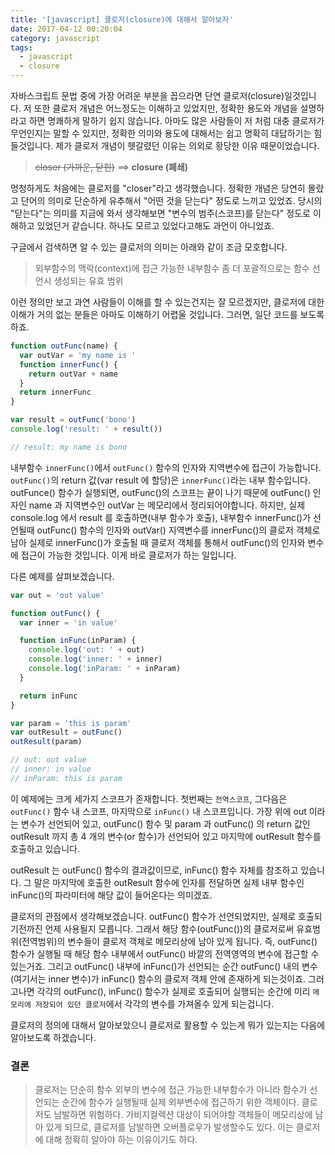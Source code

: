 ```yaml
---
title: '[javascript] 클로저(closure)에 대해서 알아보자'
date: 2017-04-12 00:20:04
category: javascript
tags:
  - javascript
  - closure
---
```


자바스크립트 문법 중에 가장 어려운 부분을 꼽으라면 단연 클로저(closure)일것입니다. 저 또한 클로저 개념은 어느정도는 이해하고 있었지만, 정확한 용도와 개념을 설명하라고 하면 명쾌하게 말하기 쉽지 않습니다. 아마도 많은 사람들이 저 처럼 대충 클로저가 무언인지는 말할 수 있지만, 정확한 의미와 용도에 대해서는 쉽고 명확히 대답하기는 힘들것입니다. 제가 클로저 개념이 헷갈렸던 이유는 의외로 황당한 이유 때문이었습니다.

> ~~closer (가까운, 닫힌)~~ ==> **closure (폐쇄)**

멍청하게도 처음에는 클로저를 "closer"라고 생각했습니다. 정확한 개념은 당연히 몰랐고 단어의 의미로 단순하게 유추해서 "어떤 것을 닫는다" 정도로 느끼고 있었죠. 당시의 "닫는다"는 의미를 지금에 와서 생각해보면 "변수의 범주(스코프)를 닫는다" 정도로 이해하고 있었던거 같습니다. 하나도 모르고 있었다고해도 과언이 아니었죠.

구글에서 검색하면 알 수 있는 클로저의 의미는 아래와 같이 조금 모호합니다.

> 외부함수의 맥락(context)에 접근 가능한 내부함수
> 좀 더 포괄적으로는 함수 선언시 생성되는 유효 범위

이런 정의만 보고 과연 사람들이 이해를 할 수 있는건지는 잘 모르겠지만, 클로저에 대한 이해가 거의 없는 분들은 아마도 이해하기 어렵울 것입니다. 그러면, 일단 코드를 보도록 하죠.

```javascript
function outFunc(name) {
  var outVar = 'my name is '
  function innerFunc() {
    return outVar + name
  }
  return innerFunc
}

var result = outFunc('bono')
console.log('result: ' + result())

// result: my name is bono
```

내부함수 `innerFunc()`에서 `outFunc()` 함수의 인자와 지역변수에 접근이 가능합니다. `outFunc()`의 return 값(var result 에 할당)은 `innerFunc()`라는 내부 함수입니다. outFunce() 함수가 실행되면, outFunc()의 스코프는 끝이 나기 때문에 outFunc() 인자인 name 과 지역변수인 outVar 는 메모리에서 정리되어야합니다. 하지만, 실제 console.log 에서 result 를 호출하면(내부 함수가 호출), 내부함수 innerFunc()가 선언될때 outFunc() 함수의 인자와 outVar() 지역변수를 innerFunc()의 클로저 객체로 남아 실제로 innerFunc()가 호출될 때 클로저 객체를 통해서 outFunc()의 인자와 변수에 접근이 가능한 것입니다. 이게 바로 클로저가 하는 일입니다.

다른 예제를 살펴보겠습니다.

```javascript
var out = 'out value'

function outFunc() {
  var inner = 'in value'

  function inFunc(inParam) {
    console.log('out: ' + out)
    console.log('inner: ' + inner)
    console.log('inParam: ' + inParam)
  }

  return inFunc
}

var param = 'this is param'
var outResult = outFunc()
outResult(param)

// out: out value
// inner: in value
// inParam: this is param
```

이 예제에는 크게 세가지 스코프가 존재합니다. 첫번째는 `전역스코프`, 그다음은 `outFunc()` 함수 내 스코프, 마지막으로 `inFunc()` 내 스코프입니다. 가장 위에 out 이라는 변수가 선언되어 있고, outFunc() 함수 및 param 과 outFunc() 의 return 값인 outResult 까지 총 4 개의 변수(or 함수)가 선언되어 있고 마지막에 outResult 함수를 호출하고 있습니다.

outResult 는 outFunc() 함수의 결과값이므로, inFunc() 함수 자체를 참조하고 있습니다. 그 말은 마지막에 호출한 outResult 함수에 인자를 전달하면 실제 내부 함수인 inFunc()의 파라미터에 해당 값이 들어온다는 의미겠죠.

클로저의 관점에서 생각해보겠습니다. outFunc() 함수가 선언되었지만, 실제로 호출되기전까진 언제 사용될지 모릅니다. 그래서 해당 함수(outFunc())의 클로저로써 유효범위(전역범위)의 변수들이 클로저 객체로 메모리상에 남아 있게 됩니다. 즉, outFunc() 함수가 실행될 때 해당 함수 내부에서 outFunc() 바깥의 전역영역의 변수에 접근할 수 있는거죠. 그리고 outFunc() 내부에 inFunc()가 선언되는 순간 outFunc() 내의 변수(여기서는 inner 변수)가 inFunc() 함수의 클로저 객체 안에 존재하게 되는것이죠. 그러고나면 각각의 outFunc(), inFunc() 함수가 실제로 호출되어 실행되는 순간에 미리 `메모리에 저장되어 있던 클로저`에서 각각의 변수를 가져올수 있게 되는겁니다.

클로저의 정의에 대해서 알아보았으니 클로저로 활용할 수 있는게 뭐가 있는지는 다음에 알아보도록 하겠습니다.

### 결론

> 클로저는 단순히 함수 외부의 변수에 접근 가능한 내부함수가 아니라 함수가 선언되는 순간에 함수가 실행될때 실제 외부변수에 접근하기 위한 객체이다.
> 클로저도 남발하면 위험하다. 가비지컬렉션 대상이 되어야할 객체들이 메모리상에 남아 있게 되므로, 클로저를 남발하면 오버플로우가 발생할수도 있다. 이는 클로저에 대해 정확히 알아야 하는 이유이기도 하다.
